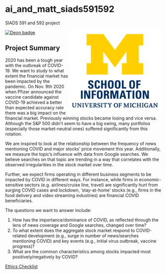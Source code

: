# ai_and_matt_siads591592
SIADS 591 and 592 project

<img align="right" src="images/umsi-logo-vert-u.png">

[![Deon badge](https://img.shields.io/badge/ethics%20checklist-deon-brightgreen.svg?style=popout-square)](http://deon.drivendata.org/)


## Project Summary
2020 has been a tough year with the outbreak of COVID-19. We want to study to what extent the financial market has been impacted by the pandemic. On Nov. 9th 2020 when Pfizer announced the vaccine candidate against COVID-19 achieved a better than expected accuracy rate there was a big impact on the financial market. Previously winning stocks became losing and vice versa. Although the S&P 500 didn’t  seem to have a big swing, many portfolios (especially those market-neutral ones) suffered significantly from this rotation. 

We are inspired to look at the relationship between the frequency of news mentioning COVID and major stocks’ price movement this year. Additionally, we measure the topic’s influence with data from Google searches. We believe searches on that topic are trending in a way that correlates with the observed irregularities in the stock market over time. 

Further, we expect firms operating in different business segments to be impacted by COVID in different ways. For instance, while firms in economic-sensitive sectors (e.g.  airlines/cruise line, travel) are significantly hurt from surging COVID cases and lockdown,  ‘stay-at-home’ stocks (e.g., firms in the food delivery and video streaming industries) are financial COVID beneficiaries.

The questions we want to answer include:
1. How has the importance/dominance of COVID, as reflected through the lens of news coverage and Google searches, changed over time? 
2. To what extent does the aggregate stock market respond to COVID-related development (e.g., surge in number of news/searches mentioning COVID) and key events (e.g., initial virus outbreak, vaccine progress)? 
3. What are the common characteristics among stocks impacted most positively/negatively by COVID? 

[Ethics Checklist](ETHICS.md)
